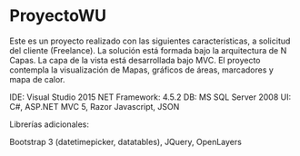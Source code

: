 # ProyectoWU
Este es un proyecto realizado con las siguientes características, a solicitud del cliente (Freelance).
La solución está formada bajo la arquitectura de N Capas.
La capa de la vista está desarrollada bajo MVC.
El proyecto contempla la visualización de Mapas, gráficos de áreas, marcadores y mapa de calor.

IDE: Visual Studio 2015
NET Framework: 4.5.2
DB: MS SQL Server 2008
UI: C#, ASP.NET MVC 5, Razor
Javascript, JSON


Librerías adicionales:

Bootstrap 3 (datetimepicker, datatables),
JQuery, 
OpenLayers
